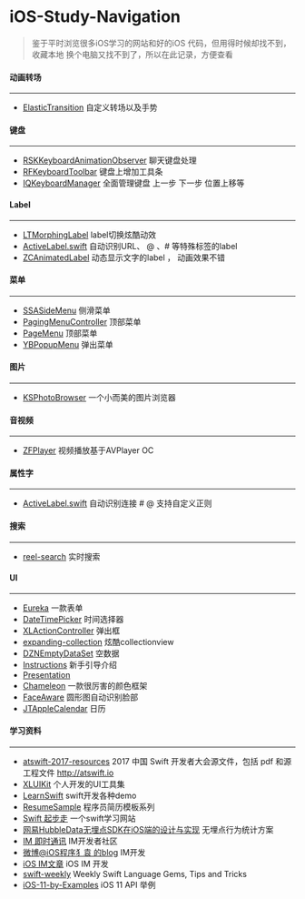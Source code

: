 # iOS-Study-Navigation


>鉴于平时浏览很多iOS学习的网站和好的iOS 代码，但用得时候却找不到，收藏本地 换个电脑又找不到了，所以在此记录，方便查看


#### 动画转场

***
- [ElasticTransition](https://github.com/lkzhao/ElasticTransition)  自定义转场以及手势


#### 键盘 

*** 
- [RSKKeyboardAnimationObserver](https://github.com/ruslanskorb/RSKKeyboardAnimationObserver) 聊天键盘处理
- [RFKeyboardToolbar](https://github.com/ruddfawcett/RFKeyboardToolbar) 键盘上增加工具条
- [IQKeyboardManager](https://github.com/hackiftekhar/IQKeyboardManager) 全面管理键盘 上一步 下一步 位置上移等


#### Label

*** 
- [LTMorphingLabel](https://github.com/lexrus/LTMorphingLabel) label切换炫酷动效
- [ActiveLabel.swift](https://github.com/optonaut/ActiveLabel.swift) 自动识别URL、 @ 、# 等特殊标签的label
- [ZCAnimatedLabel](https://github.com/overboming/ZCAnimatedLabel) 动态显示文字的label ， 动画效果不错



#### 菜单

*** 
- [SSASideMenu](https://github.com/SSA111/SSASideMenu) 侧滑菜单
- [PagingMenuController](https://github.com/kitasuke/PagingMenuController) 顶部菜单
- [PageMenu](https://github.com/PageMenu/PageMenu) 顶部菜单
- [YBPopupMenu](https://github.com/lyb5834/YBPopupMenu) 弹出菜单

#### 图片

*** 
- [KSPhotoBrowser](https://github.com/skx926/KSPhotoBrowser) 一个小而美的图片浏览器

#### 音视频 

***
- [ZFPlayer](https://github.com/renzifeng/ZFPlayer) 视频播放基于AVPlayer OC

#### 属性字
***
- [ActiveLabel.swift](https://github.com/optonaut/ActiveLabel.swift) 自动识别连接 # @ 支持自定义正则

#### 搜索
***

- [reel-search](https://github.com/ramotion/reel-search?utm_source=mybridge&utm_medium=blog&utm_campaign=read_more) 实时搜索 

#### UI
*** 

- [Eureka](https://github.com/xmartlabs/Eureka)  一款表单 
- [DateTimePicker](https://github.com/itsmeichigo/DateTimePicker) 时间选择器
- [XLActionController](https://github.com/xmartlabs/XLActionController) 弹出框 
- [expanding-collection](https://github.com/Ramotion/expanding-collection) 炫酷collectionview
- [DZNEmptyDataSet](https://github.com/dzenbot/DZNEmptyDataSet) 空数据
- [Instructions](https://github.com/ephread/Instructions) 新手引导介绍
- [Presentation](https://github.com/hyperoslo/Presentation)
- [Chameleon](https://github.com/ViccAlexander/Chameleon) 一款很厉害的颜色框架 
- [FaceAware](https://github.com/BeauNouvelle/FaceAware) 圆形图自动识别脸部 
- [JTAppleCalendar](https://github.com/patchthecode/JTAppleCalendar)  日历

#### 学习资料

*** 
- [atswift-2017-resources](https://github.com/atConf/atswift-2017-resources) 2017 中国 Swift 开发者大会源文件，包括 pdf 和源工程文件 http://atswift.io
- [XLUIKit](https://github.com/mengxianliang/XLUIKit) 个人开发的UI工具集
- [LearnSwift](https://github.com/cjiong/LearnSwift)  swift开发各种demo
- [ResumeSample](https://github.com/geekcompany/ResumeSample) 程序员简历模板系列
- [Swift 起步走](https://itisjoe.gitbooks.io/swiftgo/content/database/sqlite.html) 一个swift学习网站
- [网易HubbleData无埋点SDK在iOS端的设计与实现](https://neyoufan.github.io/2017/04/19/ios/%E7%BD%91%E6%98%93HubbleData%E6%97%A0%E5%9F%8B%E7%82%B9SDK%E5%9C%A8iOS%E7%AB%AF%E7%9A%84%E8%AE%BE%E8%AE%A1%E4%B8%8E%E5%AE%9E%E7%8E%B0/) 无埋点行为统计方案
- [IM 即时通讯](http://www.52im.net/thread-464-1-1.html) IM开发者社区
- [微博@iOS程序犭袁 的blog](https://github.com/ChenYilong/iOSBlog)  IM开发
- [iOS IM文章](http://www.ctolib.com/topics-105643.html)  iOS IM 开发
- [swift-weekly](https://github.com/vandadnp/swift-weekly)  Weekly Swift Language Gems, Tips and Tricks
- [iOS-11-by-Examples](https://github.com/artemnovichkov/iOS-11-by-Examples) iOS 11 API 举例




